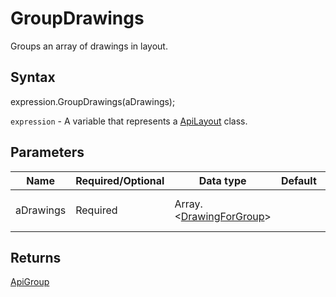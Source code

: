 # GroupDrawings

Groups an array of drawings in layout.

## Syntax

expression.GroupDrawings(aDrawings);

`expression` - A variable that represents a [ApiLayout](../ApiLayout.md) class.

## Parameters

| **Name** | **Required/Optional** | **Data type** | **Default** | **Description** |
| ------------- | ------------- | ------------- | ------------- | ------------- |
| aDrawings | Required | Array.<[DrawingForGroup](../../Enumeration/DrawingForGroup.md)> |  | The array of drawings in layout. |

## Returns

[ApiGroup](../../ApiGroup/ApiGroup.md)